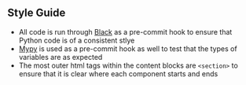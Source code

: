 ## Style Guide

* All code is run through [Black](https://github.com/psf/black) as a pre-commit hook to ensure that Python code is of a consistent stlye
* [Mypy](https://mypy.readthedocs.io/en/stable/) is used as a pre-commit hook as well to test that the types of variables are as expected
* The most outer html tags within the content blocks are ```<section>``` to ensure that it is clear where each component starts and ends
